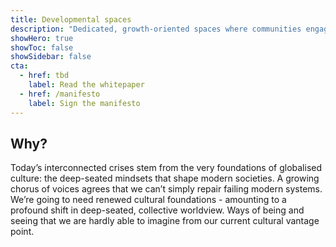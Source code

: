 ```yaml
---
title: Developmental spaces
description: "Dedicated, growth-oriented spaces where communities engage in sustained, multi-domain inner development in the service of socio-cultural transformation."
showHero: true
showToc: false
showSidebar: false
cta:
  - href: tbd
    label: Read the whitepaper
  - href: /manifesto
    label: Sign the manifesto
---
```


## Why?

Today’s interconnected crises stem from the very foundations of globalised culture: the deep-seated mindsets that shape modern societies. A growing chorus of voices agrees that we can’t simply repair failing modern systems. We’re going to need renewed cultural foundations - amounting to a profound shift in deep-seated, collective worldview. Ways of being and seeing that we are hardly able to imagine from our current cultural vantage point. 